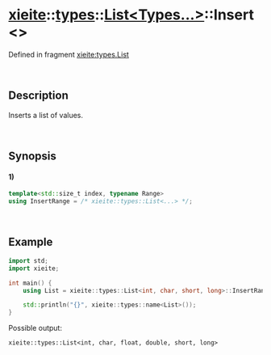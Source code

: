 # [xieite](../../../../../xieite.md)\:\:[types](../../../../../types.md)\:\:[List<Types...>](../../../list.md)\:\:Insert\<\>
Defined in fragment [xieite:types.List](../../../../../../src/types/list.cpp)

&nbsp;

## Description
Inserts a list of values.

&nbsp;

## Synopsis
#### 1)
```cpp
template<std::size_t index, typename Range>
using InsertRange = /* xieite::types::List<...> */;
```

&nbsp;

## Example
```cpp
import std;
import xieite;

int main() {
    using List = xieite::types::List<int, char, short, long>::InsertRange<2, xieite::types::List<float, double>>;

    std::println("{}", xieite::types::name<List>());
}
```
Possible output:
```
xieite::types::List<int, char, float, double, short, long>
```
